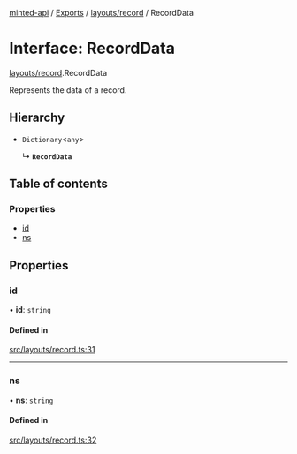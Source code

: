 [minted-api](../README.md) / [Exports](../modules.md) / [layouts/record](../modules/layouts_record.md) / RecordData

# Interface: RecordData

[layouts/record](../modules/layouts_record.md).RecordData

Represents the data of a record.

## Hierarchy

- `Dictionary`<`any`\>

  ↳ **`RecordData`**

## Table of contents

### Properties

- [id](layouts_record.RecordData.md#id)
- [ns](layouts_record.RecordData.md#ns)

## Properties

### id

• **id**: `string`

#### Defined in

[src/layouts/record.ts:31](https://github.com/ianzepp/minted-api-ts/blob/d1e72a6/src/layouts/record.ts#L31)

___

### ns

• **ns**: `string`

#### Defined in

[src/layouts/record.ts:32](https://github.com/ianzepp/minted-api-ts/blob/d1e72a6/src/layouts/record.ts#L32)
